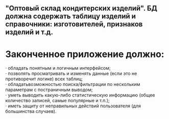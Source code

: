   ## "Оптовый склад кондитерских изделий". БД должна содержать таблицу изделий и справочники: изготовителей, признаков изделий и т.д.
  
  # Законченное приложение должно:  
· обладать понятным и логичным интерфейсом;  
· позволять просматривать и изменять данные (если это не противоречит логике) всех таблиц;  
· обладатьвозможностью поиска/фильтрации по нескольким параметрам с постраничным выводом;  
· уметь выводить какую-либо статистическую информацию (общее количество записей, самые популярные и т.п.);  
· иметь защиту от неправильных действий пользователя (для большинства случаев).  

